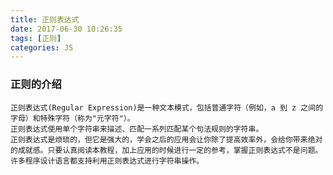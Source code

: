 ```yaml
---
title: 正则表达式
date: 2017-06-30 10:26:35
tags: [正则]
categories: JS
---
```


### 正则的介绍
    正则表达式(Regular Expression)是一种文本模式，包括普通字符（例如，a 到 z 之间的字母）和特殊字符（称为"元字符"）。
    正则表达式使用单个字符串来描述、匹配一系列匹配某个句法规则的字符串。
    正则表达式是烦琐的，但它是强大的，学会之后的应用会让你除了提高效率外，会给你带来绝对的成就感。只要认真阅读本教程，加上应用的时候进行一定的参考，掌握正则表达式不是问题。
    许多程序设计语言都支持利用正则表达式进行字符串操作。

### 